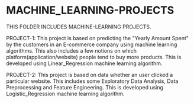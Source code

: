 # MACHINE_LEARNING-PROJECTS
THIS FOLDER INCLUDES MACHINE-LEARNING PROJECTS.

PROJECT-1:
This project is based on predicting the "Yearly Amount Spent" by the customers in an E-commerce company using machine learning algorithms. 
This also includes a few notions on which platform(application/website) people tend to buy more products.
This is developed using Linear_Regression machine learning algorithm.

PROJECT-2:
This project is based on data whether an user clicked a particular website.
This includes some Exploratory Data Analysis, Data Preprocessing and Feature Engineering.
This is developed using Logistic_Regression machine learning algorithm.
